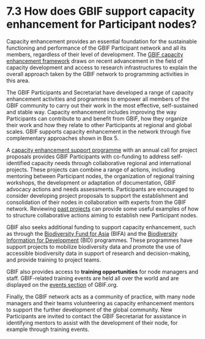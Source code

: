 # 7.3 How does GBIF support capacity enhancement for Participant nodes?

Capacity enhancement provides an essential foundation for the sustainable functioning and performance of the GBIF Participant network and all its members, regardless of their level of development. The [GBIF capacity enhancement framework](http://www.gbif.org/resource/80954) draws on recent advancement in the field of capacity development and access to research infrastructures to explain the overall approach taken by the GBIF network to programming activities in this area.  

The GBIF Participants and Secretariat have developed a range of capacity enhancement activities and programmes to empower all members of the GBIF community to carry out their work in the most effective, self-sustained and stable way. Capacity enhancement includes improving the way Participants can contribute to and benefit from GBIF, how they organize their work and how they relate to other Participants at regional and global scales. GBIF supports capacity enhancement in the network through five complementary approaches shown in Box 5.

A [capacity enhancement support programme](https://www.gbif.org/programme/82219/capacity-enhancement-support-programme) with an annual call for project proposals provides GBIF Participants with co-funding to address self-identified capacity needs through collaborative regional and international projects. These projects can combine a range of actions, including mentoring between Participant nodes, the organization of regional training workshops, the development or adaptation of documentation, GBIF advocacy actions and needs assessments. Participants are encouraged to consider developing project proposals to support the establishment and consolidation of their nodes in collaboration with experts from the GBIF network. Reviewing [past projects](https://www.gbif.org/programme/82219/capacity-enhancement-support-programme) can provide some useful examples of how to structure collaborative actions aiming to establish new Participant nodes. 

GBIF also seeks additional funding to support capacity enhancement, such as through the [Biodiversity Fund for Asia](https://www.gbif.org/programme/82629/) (BIFA) and the [Biodiversity Information for Development](https://www.gbif.org/programme/82243/) (BID) programmes. These programmes have support projects to mobilize biodiversity data and promote the use of accessible biodiversity data in support of research and decision-making, and provide training to project teams. 

GBIF also provides access to __training opportunities__ for node managers and staff. GBIF-related training events are held all over the world and are displayed on the [events section](https://www.gbif.org/resource/search?contentType=event) of GBIF.org.

Finally, the GBIF network acts as a community of practice, with many node managers and their teams volunteering as capacity enhancement mentors to support the further development of the global community. New Participants are invited to contact the GBIF Secretariat for assistance in identifying mentors to assist with the development of their node, for example through training events.
